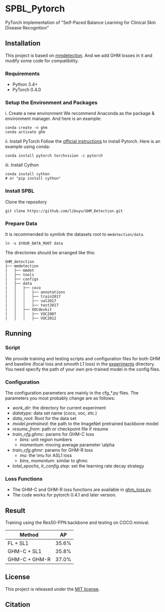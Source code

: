 # SPBL_Pytorch
PyTorch implementation of "Self-Paced Balance Learning for Clinical Skin Disease Recognition"

## Installation
This project is based on [mmdetection](https://github.com/open-mmlab/mmdetection). And we add GHM losses in it and modify some code for compatibility.

### Requirements
- Python 3.4+
- PyTorch 0.4.0

### Setup the Environment and Packages
i. Create a new environment
We recommend Anaconda as the package & environment manager. And here is an example:
```shell
conda create -n ghm
conda activate ghm
```

ii. Install PyTorch
Follow the [official instructions](https://pytorch.org/) to install Pytorch. Here is an example using conda:
```shell
conda install pytorch torchvision -c pytorch
```
iii. Install Cython
```shell
conda install cython 
# or "pip install cython"
```

### Install SPBL
Clone the repository
```shell
git clone https://github.com/libuyu/GHM_Detection.git
```

### Prepare Data
It is recommended to symlink the datasets root to `mmdetection/data`.
```
ln -s $YOUR_DATA_ROOT data
```
The directories should be arranged like this:
```
GHM_detection
├──	mmdetection
|	├── mmdet
|	├── tools
|	├── configs
|	├── data
|	│   ├── coco
|	│   │   ├── annotations
|	│   │   ├── train2017
|	│   │   ├── val2017
|	│   │   ├── test2017
|	│   ├── VOCdevkit
|	│   │   ├── VOC2007
|	│   │   ├── VOC2012
```


## Running
### Script
We provide training and testing scripts and configuration files for both GHM and baseline (focal loss and smooth L1 loss) in the [experiments](https://github.com/libuyu/GHM_Detection/tree/master/experiments) directory. You need specify the path of your own pre-trained model in the config files.

### Configuration
The configuration parameters are mainly in the cfg_*.py files. The parameters you most probably change are as follows:

- *work_dir*: the directory for current experiment
- *datatype*: data set name (coco, voc, etc.)
- *data_root*: Root for the data set
- *model.pretrained*: the path to the ImageNet pretrained backbone model
- *resume_from*: path or checkpoint file if resume
- *train_cfg.ghmc*: params for GHM-C loss
	- *bins*: unit region numbers
	- *momentum*: moving average parameter \alpha
- *train_cfg.ghmr*: params for GHM-R loss
	- *mu*: the \mu for ASL1 loss
	- *bins*, *momentum*: similar to ghmc 
- *total_epochs*, *lr_config.step*: set the learning rate decay strategy

### Loss Functions
* The GHM-C and GHM-R loss functions are available in [ghm_loss.py](https://github.com/libuyu/GHM_Detection/blob/master/mmdetection/mmdet/core/loss/ghm_loss.py).
* The code works for pytorch 0.4.1 and later version.

## Result

Training using the Res50-FPN backbone and testing on COCO minival.

Method | AP
-- | --
FL + SL1 | 35.6%
GHM-C + SL1 | 35.8%
GHM-C + GHM-R | 37.0%

## License
This project is released under the [MIT license](https://github.com/libuyu/GHM_Detection/blob/master/LICENSE).

## Citation


